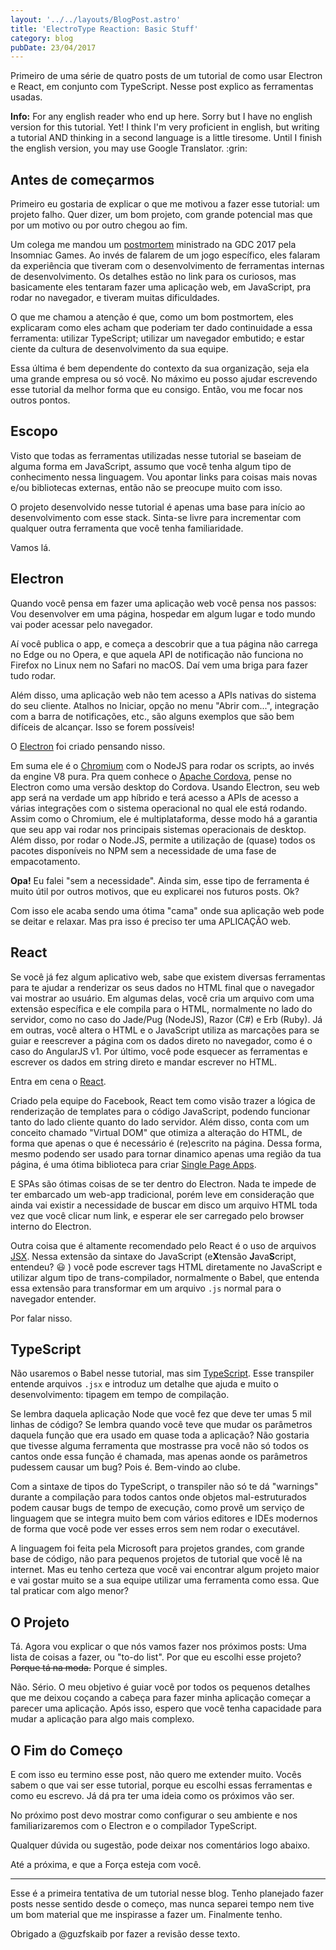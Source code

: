 ```yaml
---
layout: '../../layouts/BlogPost.astro'
title: 'ElectroType Reaction: Basic Stuff'
category: blog
pubDate: 23/04/2017
---
```


Primeiro de uma série de quatro posts de um tutorial de como usar Electron e React, em conjunto com
TypeScript. Nesse post explico as ferramentas usadas.

<aside class="alert alert-info" lang="en">
<strong>Info:</strong> For any english reader who end up here. 
Sorry but I have no english version for this tutorial. Yet!
I think I'm very proficient in english, but writing a tutorial AND thinking in a second language is a little tiresome.
Until I finish the english version, you may use Google Translator. :grin:
</aside>

## Antes de começarmos

Primeiro eu gostaria de explicar o que me motivou a fazer esse tutorial: um projeto falho. Quer
dizer, um bom projeto, com grande potencial mas que por um motivo ou por outro chegou ao fim.

Um colega me mandou um [postmortem][red01] ministrado na GDC 2017 pela Insomniac Games. Ao invés de
falarem de um jogo específico, eles falaram da experiência que tiveram com o desenvolvimento de
ferramentas internas de desenvolvimento. Os detalhes estão no link para os curiosos, mas basicamente
eles tentaram fazer uma aplicação web, em JavaScript, pra rodar no navegador, e tiveram muitas
dificuldades.

O que me chamou a atenção é que, como um bom postmortem, eles explicaram como eles acham que
poderiam ter dado continuidade a essa ferramenta: utilizar TypeScript; utilizar um navegador
embutido; e estar ciente da cultura de desenvolvimento da sua equipe.

Essa última é bem dependente do contexto da sua organização, seja ela uma grande empresa ou só você.
No máximo eu posso ajudar escrevendo esse tutorial da melhor forma que eu consigo. Então, vou me
focar nos outros pontos.

## Escopo

Visto que todas as ferramentas utilizadas nesse tutorial se baseiam de alguma forma em JavaScript,
assumo que você tenha algum tipo de conhecimento nessa linguagem. Vou apontar links para coisas mais
novas e/ou bibliotecas externas, então não se preocupe muito com isso.

O projeto desenvolvido nesse tutorial é apenas uma base para início ao desenvolvimento com esse
stack. Sinta-se livre para incrementar com qualquer outra ferramenta que você tenha familiaridade.

Vamos lá.

## Electron

Quando você pensa em fazer uma aplicação web você pensa nos passos: Vou desenvolver em uma página,
hospedar em algum lugar e todo mundo vai poder acessar pelo navegador.

Aí você publica o app, e começa a descobrir que a tua página não carrega no Edge ou no Opera, e que
aquela API de notificação não funciona no Firefox no Linux nem no Safari no macOS. Daí vem uma briga
para fazer tudo rodar.

Além disso, uma aplicação web não tem acesso a APIs nativas do sistema do seu cliente. Atalhos no
Iniciar, opção no menu "Abrir com...", integração com a barra de notificações, etc., são alguns
exemplos que são bem difíceis de alcançar. Isso se forem possíveis!

O [Electron][ele01] foi criado pensando nisso.

Em suma ele é o [Chromium][wik01] com o NodeJS para rodar os scripts, ao invés da engine V8 pura.
Pra quem conhece o [Apache Cordova][apa01], pense no Electron como uma versão desktop do Cordova.
Usando Electron, seu web app será na verdade um app híbrido e terá acesso a APIs de acesso a várias
integrações com o sistema operacional no qual ele está rodando. Assim como o Chromium, ele é
multiplataforma, desse modo há a garantia que seu app vai rodar nos principais sistemas operacionais
de desktop. Além disso, por rodar o Node.JS, permite a utilização de (quase) todos os pacotes
disponíveis no NPM sem a necessidade de uma fase de empacotamento.

<aside class="alert alert-info">
<strong>Opa!</strong> Eu falei "sem a necessidade". Ainda sim, esse tipo de ferramenta é muito útil por outros motivos, que eu explicarei nos futuros posts. Ok?
</aside>

Com isso ele acaba sendo uma ótima "cama" onde sua aplicação web pode se deitar e relaxar. Mas pra
isso é preciso ter uma APLICAÇÃO web.

## React

Se você já fez algum aplicativo web, sabe que existem diversas ferramentas para te ajudar a
renderizar os seus dados no HTML final que o navegador vai mostrar ao usuário. Em algumas delas,
você cria um arquivo com uma extensão específica e ele compila para o HTML, normalmente no lado do
servidor, como no caso do Jade/Pug (NodeJS), Razor (C#) e Erb (Ruby). Já em outras, você altera o
HTML e o JavaScript utiliza as marcações para se guiar e reescrever a página com os dados direto no
navegador, como é o caso do AngularJS v1. Por último, você pode esquecer as ferramentas e escrever
os dados em string direto e mandar escrever no HTML.

Entra em cena o [React][fac01].

Criado pela equipe do Facebook, React tem como visão trazer a lógica de renderização de templates
para o código JavaScript, podendo funcionar tanto do lado cliente quanto do lado servidor. Além
disso, conta com um conceito chamado "Virtual DOM" que otimiza a alteração do HTML, de forma que
apenas o que é necessário é (re)escrito na página. Dessa forma, mesmo podendo ser usado para tornar
dinamico apenas uma região da tua página, é uma ótima biblioteca para criar [Single Page
Apps][wik02].

E SPAs são ótimas coisas de se ter dentro do Electron. Nada te impede de ter embarcado um web-app
tradicional, porém leve em consideração que ainda vai existir a necessidade de buscar em disco um
arquivo HTML toda vez que você clicar num link, e esperar ele ser carregado pelo browser interno do
Electron.

Outra coisa que é altamente recomendado pelo React é o uso de arquivos [JSX][fac02]. Nessa extensão
da sintaxe do JavaScript (e**X**tensão **J**ava**S**cript, entendeu? :smiley: ) você pode escrever
tags HTML diretamente no JavaScript e utilizar algum tipo de trans-compilador, normalmente o Babel,
que entenda essa extensão para transformar em um arquivo `.js` normal para o navegador entender.

Por falar nisso.

## TypeScript

Não usaremos o Babel nesse tutorial, mas sim [TypeScript][typ01]. Esse transpiler entende arquivos
`.jsx` e introduz um detalhe que ajuda e muito o desenvolvimento: tipagem em tempo de compilação.

Se lembra daquela aplicação Node que você fez que deve ter umas 5 mil linhas de código? Se lembra
quando você teve que mudar os parâmetros daquela função que era usado em quase toda a aplicação? Não
gostaria que tivesse alguma ferramenta que mostrasse pra você não só todos os cantos onde essa
função é chamada, mas apenas aonde os parâmetros pudessem causar um bug? Pois é. Bem-vindo ao clube.

Com a sintaxe de tipos do TypeScript, o transpiler não só te dá "warnings" durante a compilação para
todos cantos onde objetos mal-estruturados podem causar bugs de tempo de execução, como provê um
serviço de linguagem que se integra muito bem com vários editores e IDEs modernos de forma que você
pode ver esses erros sem nem rodar o executável.

A linguagem foi feita pela Microsoft para projetos grandes, com grande base de código, não para
pequenos projetos de tutorial que você lê na internet. Mas eu tenho certeza que você vai encontrar
algum projeto maior e vai gostar muito se a sua equipe utilizar uma ferramenta como essa. Que tal
praticar com algo menor?

## O Projeto

Tá. Agora vou explicar o que nós vamos fazer nos próximos posts: Uma lista de coisas a fazer, ou
"to-do list". Por que eu escolhi esse projeto? <s>Porque tá na moda.</s> Porque é simples.

Não. Sério. O meu objetivo é guiar você por todos os pequenos detalhes que me deixou coçando a
cabeça para fazer minha aplicação começar a parecer uma aplicação. Após isso, espero que você tenha
capacidade para mudar a aplicação para algo mais complexo.

## O Fim do Começo

E com isso eu termino esse post, não quero me extender muito. Vocês sabem o que vai ser esse
tutorial, porque eu escolhi essas ferramentas e como eu escrevo. Já dá pra ter uma ideia como os
próximos vão ser.

No próximo post devo mostrar como configurar o seu ambiente e nos familiarizaremos com o Electron e
o compilador TypeScript.

Qualquer dúvida ou sugestão, pode deixar nos comentários logo abaixo.

Até a próxima, e que a Força esteja com você.

[apa01]: https://cordova.apache.org/ 'Documentação Oficial do Cordova (em inglês)'
[ele01]: https://electron.atom.io/ 'Página Oficial do Electron (em inglês)'
[fac01]: https://facebook.github.io/react/ 'Documentação Oficial do React (em inglês)'
[fac02]: https://facebook.github.io/jsx/ 'Especificação do JSX para os curiosos (em inglês)'
[red01]:
  https://www.reddit.com/r/programming/comments/5x9j77/insomniacs_web_tools_a_postmortem/
  'Post no Reddit com o link dos slides e uma ótima discussão sobre. (em inglês)'
[typ01]: https://www.typescriptlang.org/ 'Página Oficial do TypeScript (em inglês)'
[wik01]: https://pt.wikipedia.org/wiki/Chromium 'Página da Wikipedia sobre o Chromium'
[wik02]:
  https://en.wikipedia.org/wiki/Single-page_application
  'Página da Wikipedia sobre SPAs (em inglês)'

---

Esse é a primeira tentativa de um tutorial nesse blog. Tenho planejado fazer posts nesse sentido
desde o começo, mas nunca separei tempo nem tive um bom material que me inspirasse a fazer um.
Finalmente tenho.

Obrigado a @guzfskaib por fazer a revisão desse texto.
